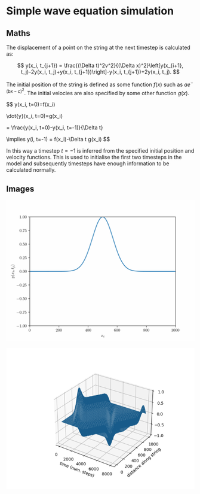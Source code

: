 # Simple wave equation simulation

## Maths


The displacement of a point on the string at the next timestep is calculated as:

$$
y(x_i, t_{j+1}) = \frac{(\Delta t)^2v^2}{(\Delta x)^2}\left[y(x_{i+1}, t_j)-2y(x_i, t_j)+y(x_i, t_{j+1})\right]-y(x_i, t_{j+1})+2y(x_i, t_j).
$$

The initial position of the string is defined as some function $f(x)$ such as $ae^{-(bx-c)^2}$. The initial velocies are also specified by some other function $g(x)$.

$$
y(x_i, t=0)=f(x_i)

\dot{y}(x_i, t=0)=g(x_i)

= \frac{y(x_i, t=0)-y(x_i, t=-1)}{\Delta t}

\implies y(i, t=-1) = f(x_i)-\Delta t g(x_i)
$$

In this way a timestep $t=-1$ is inferred from the specified initial position and velocity functions. This is used to initialise the first two timesteps in the model and subsequently timesteps have enough information to be calculated normally.

## Images

![Looping animation of single wave](/images/wave_anim_loop.gif)

![Graph version of above example](/images/graph_wave.png)